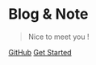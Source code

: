 # Blog & Note

> Nice to meet you !

[GitHub](https://github.com/freshchen/fresh-notes/)
[Get Started](#Catalog)
